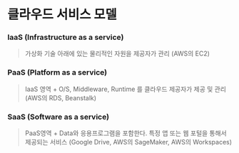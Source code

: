 # 클라우드 서비스 모델

### IaaS (Infrastructure as a service)

> 가상화 기술 아래에 있는 물리적인 자원을 제공자가 관리 (AWS의 EC2)

### PaaS (Platform as a service)

> IaaS 영역 + O/S, Middleware, Runtime 를 클라우드 제공자가 제공 및 관리
(AWS의 RDS, [](https://beanstalkapp.com/)Beanstalk)

### SaaS (**Software as a service)**

> PaaS영역 + Data와 응용프로그램을 포함한다. 특정 앱 또는 웹 포털을 통해서 제공되는 서비스
(Google Drive, AWS의 SageMaker, AWS의 Workspaces)